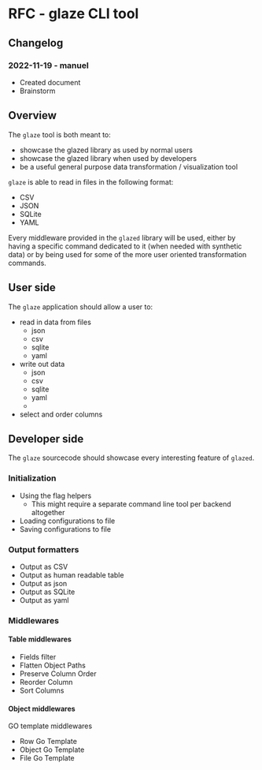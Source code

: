 # RFC - glaze CLI tool

## Changelog

### 2022-11-19 - manuel

- Created document
- Brainstorm

## Overview

The `glaze` tool is both meant to:
- showcase the glazed library as used by normal users
- showcase the glazed library when used by developers
- be a useful general purpose data transformation / visualization tool

`glaze` is able to read in files in the following format:
- CSV
- JSON
- SQLite
- YAML

Every middleware provided in the `glazed` library will be used,
either by having a specific command dedicated to it (when needed with synthetic data)
or by being used for some of the more user oriented transformation commands.

## User side

The `glaze` application should allow a user to:
- read in data from files
  - json
  - csv
  - sqlite
  - yaml
- write out data
  - json
  - csv
  - sqlite
  - yaml
  - 
- select and order columns

## Developer side

The `glaze` sourcecode should showcase every interesting feature of `glazed`.

### Initialization 

- Using the flag helpers
  - This might require a separate command line tool per backend altogether
- Loading configurations to file
- Saving configurations to file

### Output formatters

- Output as CSV
- Output as human readable table
- Output as json
- Output as SQLite
- Output as yaml

### Middlewares

#### Table middlewares

- Fields filter
- Flatten Object Paths
- Preserve Column Order
- Reorder Column
- Sort Columns

#### Object middlewares

GO template middlewares
- Row Go Template
- Object Go Template
- File Go Template
